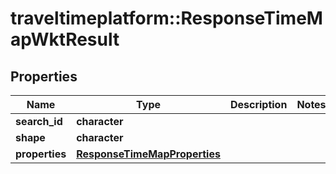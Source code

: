 # traveltimeplatform::ResponseTimeMapWktResult

## Properties
Name | Type | Description | Notes
------------ | ------------- | ------------- | -------------
**search_id** | **character** |  | 
**shape** | **character** |  | 
**properties** | [**ResponseTimeMapProperties**](ResponseTimeMapProperties.md) |  | 


